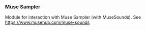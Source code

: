 ### Muse Sampler 

Module for interaction with Muse Sampler (with MuseSounds). See https://www.musehub.com/muse-sounds 
